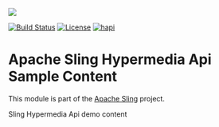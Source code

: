 [<img src="https://sling.apache.org/res/logos/sling.png"/>](https://sling.apache.org)

 [![Build Status](https://builds.apache.org/buildStatus/icon?job=Sling/sling-org-apache-sling-hapi-samplecontent/master)](https://builds.apache.org/job/Sling/job/sling-org-apache-sling-hapi-samplecontent/job/master) [![License](https://img.shields.io/badge/License-Apache%202.0-blue.svg)](https://www.apache.org/licenses/LICENSE-2.0) [![hapi](https://sling.apache.org/badges/group-hapi.svg)](https://github.com/apache/sling-aggregator/blob/master/docs/groups/hapi.md)

# Apache Sling Hypermedia Api Sample Content

This module is part of the [Apache Sling](https://sling.apache.org) project.

Sling Hypermedia Api demo content
